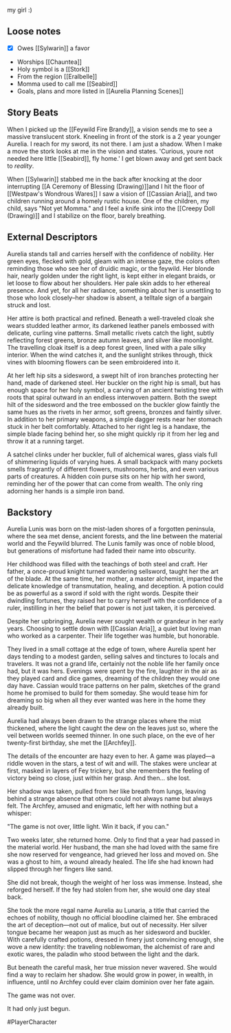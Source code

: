 my girl :)


## Loose notes
- [x] Owes [[Sylwarin]] a favor
- Worships [[Chauntea]]
- Holy symbol is a [[Stork]]
- From the region [[Eralbelle]]
- Momma used to call me [[Seabird]]
- Goals, plans and more listed in [[Aurelia Planning Scenes]]

## Story Beats
When I picked up the [[Feywild Fire Brandy]], a vision sends me to see a massive translucent stork. Kneeling in front of the stork is a 2 year younger Aurelia. I reach for my sword, its not there. I am just a shadow. When I make a move the stork looks at me in the vision and states. 'Curious, youre not needed here little [[Seabird]], fly home.' I get blown away and get sent back to *reality*.

When [[Sylwarin]] stabbed me in the back after knocking at the door interrupting [[A Ceremony of Blessing (Drawing)]]and I hit the floor of [[Westpaw's Wondrous Wares]] I saw a vision of [[Cassian Aria]], and two children running around a homely rustic house. One of the children, my child, says "Not yet Momma." and I feel a knife sink into the [[Creepy Doll (Drawing)]] and I stabilize on the floor, barely breathing.


## External Descriptors

Aurelia stands tall and carries herself with the confidence of nobility. Her green eyes, flecked with gold, gleam with an intense gaze, the colors often reminding those who see her of druidic magic, or the feywild. Her blonde hair, nearly golden under the right light, is kept either in elegant braids, or let loose to flow about her shoulders. Her pale skin adds to her ethereal presence. And yet, for all her radiance, something about her is unsettling to those who look closely–her shadow is absent, a telltale sign of a bargain struck and lost.

Her attire is both practical and refined. Beneath a well-traveled cloak she wears studded leather armor, its darkened leather panels embossed with delicate, curling vine patterns. Small metallic rivets catch the light, subtly reflecting forest greens, bronze autumn leaves, and silver like moonlight. The travelling cloak itself is a deep forest green, lined with a pale silky interior. When the wind catches it, and the sunlight strikes through, thick vines with blooming flowers can be seen embroidered into it.

At her left hip sits a sidesword, a swept hilt of iron branches protecting her hand, made of darkened steel. Her buckler on the right hip is small, but has enough space for her holy symbol, a carving of an ancient twisting tree with roots that spiral outward in an endless interwoven pattern. Both the swept hilt of the sidesword and the tree embossed on the buckler glow faintly the same hues as the rivets in her armor, soft greens, bronzes and faintly silver. In addition to her primary weapons, a simple dagger rests near her stomach stuck in her belt comfortably. Attached to her right leg is a handaxe, the simple blade facing behind her, so she might quickly rip it from her leg and throw it at a running target.

A satchel clinks under her buckler, full of alchemical wares, glass vials full of shimmering liquids of varying hues. A small backpack with many pockets smells fragrantly of different flowers, mushrooms, herbs, and even various parts of creatures. A hidden coin purse sits on her hip with her sword, reminding her of the power that can come from wealth. The only ring adorning her hands is a simple iron band.

## Backstory

Aurelia Lunis was born on the mist-laden shores of a forgotten peninsula, where the sea met dense, ancient forests, and the line between the material world and the Feywild blurred. The Lunis family was once of noble blood, but generations of misfortune had faded their name into obscurity.

Her childhood was filled with the teachings of both steel and craft. Her father, a once-proud knight turned wandering sellsword, taught her the art of the blade. At the same time, her mother, a master alchemist, imparted the delicate knowledge of transmutation, healing, and deception. A potion could be as powerful as a sword if sold with the right words. Despite their dwindling fortunes, they raised her to carry herself with the confidence of a ruler, instilling in her the belief that power is not just taken, it is perceived. 

Despite her upbringing, Aurelia never sought wealth or grandeur in her early years. Choosing to settle down with [[Cassian Aria]], a quiet but loving man who worked as a carpenter. Their life together was humble, but honorable.  
  
They lived in a small cottage at the edge of town, where Aurelia spent her days tending to a modest garden, selling salves and tinctures to locals and travelers. It was not a grand life, certainly not the noble life her family once had, but it was hers. Evenings were spent by the fire, laughter in the air as they played card and dice games, dreaming of the children they would one day have. Cassian would trace patterns on her palm, sketches of the grand home he promised to build for them someday. She would tease him for dreaming so big when all they ever wanted was here in the home they already built.

Aurelia had always been drawn to the strange places where the mist thickened, where the light caught the dew on the leaves just so, where the veil between worlds seemed thinner. In one such place, on the eve of her twenty-first birthday, she met the [[Archfey]].

The details of the encounter are hazy even to her. A game was played—a riddle woven in the stars, a test of wit and will. The stakes were unclear at first, masked in layers of Fey trickery, but she remembers the feeling of victory being so close, just within her grasp. And then... she lost.

Her shadow was taken, pulled from her like breath from lungs, leaving behind a strange absence that others could not always name but always felt. The Archfey, amused and enigmatic, left her with nothing but a whisper:

"The game is not over, little light. Win it back, if you can."

Two weeks later, she returned home. Only to find that a year had passed in the material world. Her husband, the man she had loved with the same fire she now reserved for vengeance, had grieved her loss and moved on. She was a ghost to him, a wound already healed. The life she had known had slipped through her fingers like sand.

She did not break, though the weight of her loss was immense. Instead, she reforged herself. If the fey had stolen from her, she would one day steal back.

She took the more regal name Aurelia au Lunaria, a title that carried the echoes of nobility, though no official bloodline claimed her. She embraced the art of deception—not out of malice, but out of necessity. Her silver tongue became her weapon just as much as her sidesword and buckler. With carefully crafted potions, dressed in finery just convincing enough, she wove a new identity: the traveling noblewoman, the alchemist of rare and exotic wares, the paladin who stood between the light and the dark.

But beneath the careful mask, her true mission never wavered. She would find a way to reclaim her shadow. She would grow in power, in wealth, in influence, until no Archfey could ever claim dominion over her fate again.

The game was not over.

It had only just begun.

#PlayerCharacter 